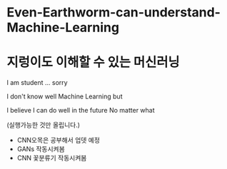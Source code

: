 # Even-Earthworm-can-understand-Machine-Learning
# 지렁이도 이해할 수 있는 머신러닝 

I am student ... sorry

I don't know well Machine Learning but 

I believe I can do well in the future No matter what

(실행가능한 것만 올립니다.)

- CNN오목은 공부해서 업뎃 예정
- GANs 작동시켜봄
- CNN 꽃분류기 작동시켜봄
